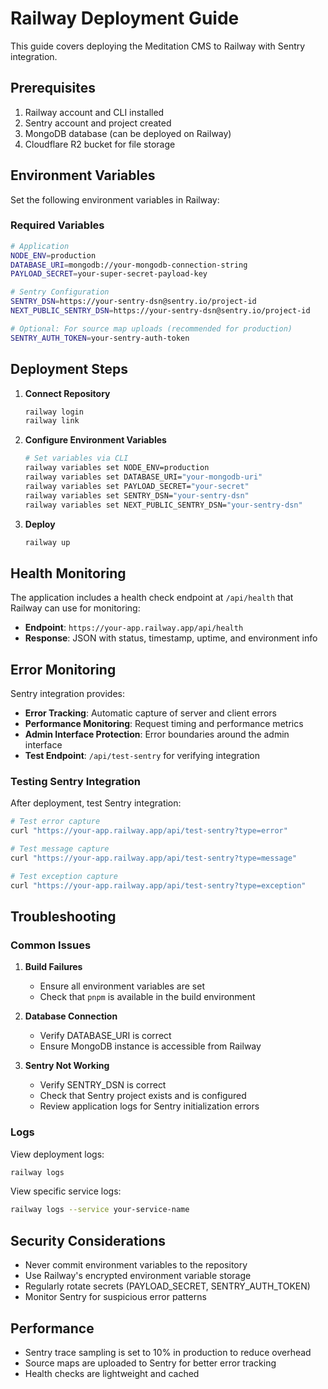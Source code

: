 # Railway Deployment Guide

This guide covers deploying the Meditation CMS to Railway with Sentry integration.

## Prerequisites

1. Railway account and CLI installed
2. Sentry account and project created
3. MongoDB database (can be deployed on Railway)
4. Cloudflare R2 bucket for file storage

## Environment Variables

Set the following environment variables in Railway:

### Required Variables

```bash
# Application
NODE_ENV=production
DATABASE_URI=mongodb://your-mongodb-connection-string
PAYLOAD_SECRET=your-super-secret-payload-key

# Sentry Configuration
SENTRY_DSN=https://your-sentry-dsn@sentry.io/project-id
NEXT_PUBLIC_SENTRY_DSN=https://your-sentry-dsn@sentry.io/project-id

# Optional: For source map uploads (recommended for production)
SENTRY_AUTH_TOKEN=your-sentry-auth-token
```

## Deployment Steps

1. **Connect Repository**

   ```bash
   railway login
   railway link
   ```

2. **Configure Environment Variables**

   ```bash
   # Set variables via CLI
   railway variables set NODE_ENV=production
   railway variables set DATABASE_URI="your-mongodb-uri"
   railway variables set PAYLOAD_SECRET="your-secret"
   railway variables set SENTRY_DSN="your-sentry-dsn"
   railway variables set NEXT_PUBLIC_SENTRY_DSN="your-sentry-dsn"
   ```

3. **Deploy**
   ```bash
   railway up
   ```

## Health Monitoring

The application includes a health check endpoint at `/api/health` that Railway can use for monitoring:

- **Endpoint**: `https://your-app.railway.app/api/health`
- **Response**: JSON with status, timestamp, uptime, and environment info

## Error Monitoring

Sentry integration provides:

- **Error Tracking**: Automatic capture of server and client errors
- **Performance Monitoring**: Request timing and performance metrics
- **Admin Interface Protection**: Error boundaries around the admin interface
- **Test Endpoint**: `/api/test-sentry` for verifying integration

### Testing Sentry Integration

After deployment, test Sentry integration:

```bash
# Test error capture
curl "https://your-app.railway.app/api/test-sentry?type=error"

# Test message capture
curl "https://your-app.railway.app/api/test-sentry?type=message"

# Test exception capture
curl "https://your-app.railway.app/api/test-sentry?type=exception"
```

## Troubleshooting

### Common Issues

1. **Build Failures**
   - Ensure all environment variables are set
   - Check that `pnpm` is available in the build environment

2. **Database Connection**
   - Verify DATABASE_URI is correct
   - Ensure MongoDB instance is accessible from Railway

3. **Sentry Not Working**
   - Verify SENTRY_DSN is correct
   - Check that Sentry project exists and is configured
   - Review application logs for Sentry initialization errors

### Logs

View deployment logs:

```bash
railway logs
```

View specific service logs:

```bash
railway logs --service your-service-name
```

## Security Considerations

- Never commit environment variables to the repository
- Use Railway's encrypted environment variable storage
- Regularly rotate secrets (PAYLOAD_SECRET, SENTRY_AUTH_TOKEN)
- Monitor Sentry for suspicious error patterns

## Performance

- Sentry trace sampling is set to 10% in production to reduce overhead
- Source maps are uploaded to Sentry for better error tracking
- Health checks are lightweight and cached
